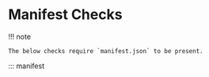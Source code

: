 # Manifest Checks

!!! note

    The below checks require `manifest.json` to be present.

::: manifest
